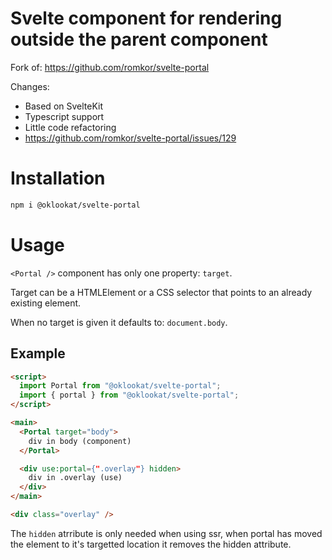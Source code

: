 # Svelte component for rendering outside the parent component

Fork of: https://github.com/romkor/svelte-portal

Changes:
- Based on SvelteKit
- Typescript support
- Little code refactoring
- https://github.com/romkor/svelte-portal/issues/129

# Installation

```sh
npm i @oklookat/svelte-portal
```


# Usage

`<Portal />` component has only one property: `target`.

Target can be a HTMLElement or a CSS selector that points to an already existing element.

When no target is given it defaults to: `document.body`.

## Example

```html
<script>
  import Portal from "@oklookat/svelte-portal";
  import { portal } from "@oklookat/svelte-portal";
</script>

<main>
  <Portal target="body">
    div in body (component)
  </Portal>

  <div use:portal={".overlay"} hidden>
    div in .overlay (use)
  </div>
</main>

<div class="overlay" />
```

The `hidden` atrribute is only needed when using ssr, when portal has moved the element to it's targetted location it removes the hidden attribute.

